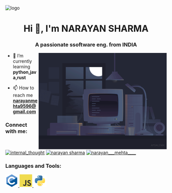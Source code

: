 ![logo](https://github.com/Narayan9596/Narayan9596/commit/083221e71fe435c894565748ea829c1bc691c250)
<h1 align="center">Hi 👋, I'm NARAYAN SHARMA</h1>
<h3 align="center">A passionate ssoftware eng. from INDIA</h3>
<img align ="right" alt="coding" width="400" img src="https://raw.githubusercontent.com/DamianSuess/DamianSuess/master/images/NightCoding.gif" alt="Night Coding GIF">

- 🌱 I’m currently learning **python,java,rust**

- 📫 How to reach me **narayanmehta9596@gmail.com**

<h3 align="left">Connect with me:</h3>
<p align="left">
<a href="https://twitter.com/internal_thought" target="blank"><img align="center" src="https://raw.githubusercontent.com/rahuldkjain/github-profile-readme-generator/master/src/images/icons/Social/twitter.svg" alt="internal_thought" height="30" width="40" /></a>
<a href="https://linkedin.com/in/narayan sharma" target="blank"><img align="center" src="https://raw.githubusercontent.com/rahuldkjain/github-profile-readme-generator/master/src/images/icons/Social/linked-in-alt.svg" alt="narayan sharma" height="30" width="40" /></a>
<a href="https://instagram.com/narayan___mehta____" target="blank"><img align="center" src="https://raw.githubusercontent.com/rahuldkjain/github-profile-readme-generator/master/src/images/icons/Social/instagram.svg" alt="narayan___mehta____" height="30" width="40" /></a>
</p>

<h3 align="left">Languages and Tools:</h3>
<p align="left"> <a href="https://www.cprogramming.com/" target="_blank" rel="noreferrer"> <img src="https://raw.githubusercontent.com/devicons/devicon/master/icons/c/c-original.svg" alt="c" width="40" height="40"/> </a> <a href="https://developer.mozilla.org/en-US/docs/Web/JavaScript" target="_blank" rel="noreferrer"> <img src="https://raw.githubusercontent.com/devicons/devicon/master/icons/javascript/javascript-original.svg" alt="javascript" width="40" height="40"/> </a> <a href="https://www.python.org" target="_blank" rel="noreferrer"> <img src="https://raw.githubusercontent.com/devicons/devicon/master/icons/python/python-original.svg" alt="python" width="40" height="40"/> </a> </p>
